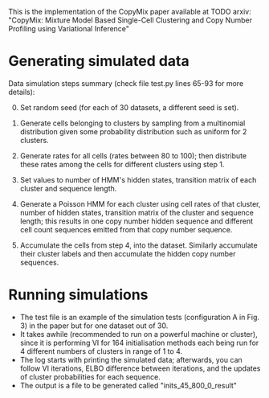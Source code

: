 
This is the implementation of the CopyMix paper available at TODO arxiv:
"CopyMix: Mixture Model Based Single-Cell Clustering and Copy Number Profiling using Variational Inference"


# Generating simulated data

Data simulation steps summary (check file test.py lines 65-93 for more details):

0. Set random seed (for each of 30 datasets, a different seed is set).

1. Generate cells belonging to clusters by sampling from a multinomial distribution given some probability distribution such as uniform for 2 clusters.

2. Generate rates for all cells (rates between 80 to 100); then distribute these rates among the cells for different clusters using step 1.

3. Set values to number of HMM's hidden states, transition matrix of each cluster and sequence length.

4. Generate a Poisson HMM for each cluster using cell rates of that cluster, number of hidden states, transition matrix of the cluster and sequence length;
   this results in one copy number hidden sequence and different cell count sequences emitted from that copy number sequence.

5. Accumulate the cells from step 4, into the dataset. Similarly accumulate their cluster labels and then accumulate the hidden copy number sequences.


# Running simulations

- The test file is an example of the simulation tests (configuration A in Fig. 3) in the paper but for one dataset out of 30.
- It takes awhile (recommended to run on a powerful machine or cluster),
  since it is performing VI for 164 initialisation methods each being run for 4 different numbers of clusters in range of 1 to 4.
- The log starts with printing the simulated data; afterwards, you can follow VI iterations, ELBO difference between iterations,
  and the updates of cluster probabilities for each sequence.
- The output is a file to be generated called "inits_45_800_0_result"